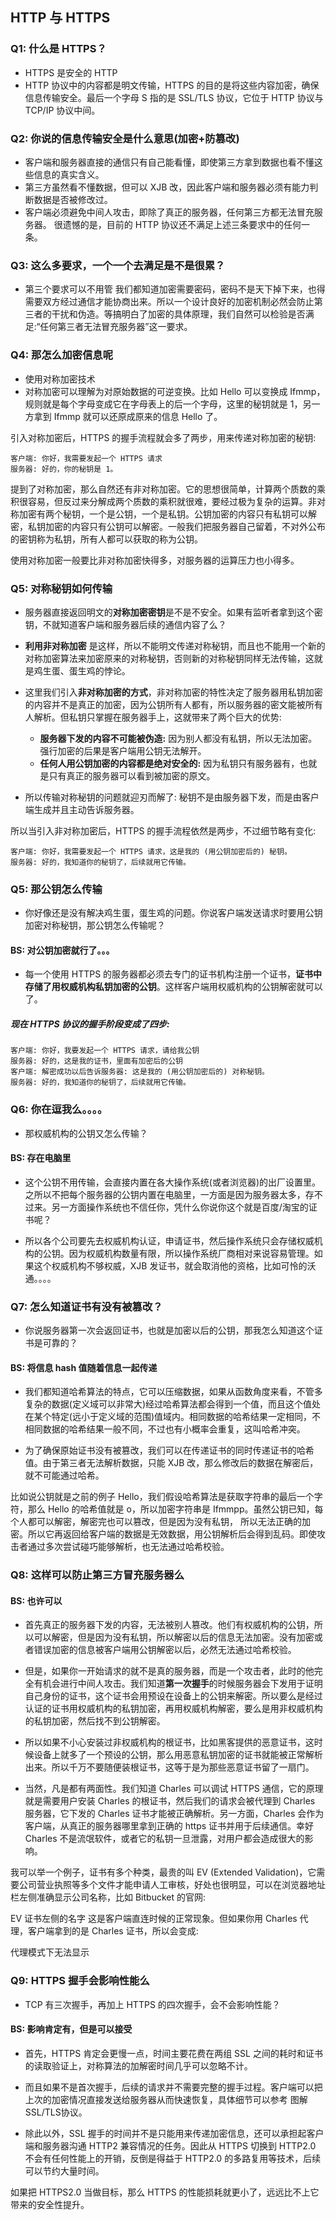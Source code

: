 ## HTTP 与 HTTPS

### Q1: 什么是 HTTPS？

- HTTPS 是安全的 HTTP
- HTTP 协议中的内容都是明文传输，HTTPS 的目的是将这些内容加密，确保信息传输安全。最后一个字母 S 指的是 SSL/TLS 协议，它位于 HTTP 协议与 TCP/IP 协议中间。

### Q2: 你说的信息传输安全是什么意思(加密+防篡改)

- 客户端和服务器直接的通信只有自己能看懂，即使第三方拿到数据也看不懂这些信息的真实含义。
- 第三方虽然看不懂数据，但可以 XJB 改，因此客户端和服务器必须有能力判断数据是否被修改过。
- 客户端必须避免中间人攻击，即除了真正的服务器，任何第三方都无法冒充服务器。
  很遗憾的是，目前的 HTTP 协议还不满足上述三条要求中的任何一条。

### Q3: 这么多要求，一个一个去满足是不是很累？
- 第三个要求可以不用管
  我们都知道加密需要密码，密码不是天下掉下来，也得需要双方经过通信才能协商出来。所以一个设计良好的加密机制必然会防止第三者的干扰和伪造。等搞明白了加密的具体原理，我们自然可以检验是否满足:“任何第三者无法冒充服务器”这一要求。

### Q4: 那怎么加密信息呢

- 使用对称加密技术
- 对称加密可以理解为对原始数据的可逆变换。比如 Hello 可以变换成 Ifmmp，规则就是每个字母变成它在字母表上的后一个字母，这里的秘钥就是 1，另一方拿到 Ifmmp 就可以还原成原来的信息 Hello 了。

引入对称加密后，HTTPS 的握手流程就会多了两步，用来传递对称加密的秘钥:

````text
客户端: 你好，我需要发起一个 HTTPS 请求
服务器: 好的，你的秘钥是 1。

````
提到了对称加密，那么自然还有非对称加密。它的思想很简单，计算两个质数的乘积很容易，但反过来分解成两个质数的乘积就很难，要经过极为复杂的运算。非对称加密有两个秘钥，一个是公钥，一个是私钥。公钥加密的内容只有私钥可以解密，私钥加密的内容只有公钥可以解密。一般我们把服务器自己留着，不对外公布的密钥称为私钥，所有人都可以获取的称为公钥。

使用对称加密一般要比非对称加密快得多，对服务器的运算压力也小得多。

### Q5: 对称秘钥如何传输

- 服务器直接返回明文的**对称加密密钥**是不是不安全。如果有监听者拿到这个密钥，不就知道客户端和服务器后续的通信内容了么？

- **利用非对称加密** 是这样，所以不能明文传递对称秘钥，而且也不能用一个新的对称加密算法来加密原来的对称秘钥，否则新的对称秘钥同样无法传输，这就是鸡生蛋、蛋生鸡的悖论。

- 这里我们引入**非对称加密的方式**，非对称加密的特性决定了服务器用私钥加密的内容并不是真正的加密，因为公钥所有人都有，所以服务器的密文能被所有人解析。但私钥只掌握在服务器手上，这就带来了两个巨大的优势:

    - **服务器下发的内容不可能被伪造:** 因为别人都没有私钥，所以无法加密。强行加密的后果是客户端用公钥无法解开。
    - **任何人用公钥加密的内容都是绝对安全的:** 因为私钥只有服务器有，也就是只有真正的服务器可以看到被加密的原文。

- 所以传输对称秘钥的问题就迎刃而解了: 秘钥不是由服务器下发，而是由客户端生成并且主动告诉服务器。

所以当引入非对称加密后，HTTPS 的握手流程依然是两步，不过细节略有变化:

````text
客户端: 你好，我需要发起一个 HTTPS 请求，这是我的 (用公钥加密后的) 秘钥。
服务器: 好的，我知道你的秘钥了，后续就用它传输。

````
### Q5: 那公钥怎么传输

- 你好像还是没有解决鸡生蛋，蛋生鸡的问题。你说客户端发送请求时要用公钥加密对称秘钥，那公钥怎么传输呢？

#### BS: 对公钥加密就行了。。。

- 每一个使用 HTTPS 的服务器都必须去专门的证书机构注册一个证书，**证书中存储了用权威机构私钥加密的公钥**。这样客户端用权威机构的公钥解密就可以了。

##### 现在 HTTPS 协议的握手阶段变成了四步:

````text
客户端: 你好，我要发起一个 HTTPS 请求，请给我公钥
服务器: 好的，这是我的证书，里面有加密后的公钥
客户端: 解密成功以后告诉服务器: 这是我的 (用公钥加密后的) 对称秘钥。
服务器: 好的，我知道你的秘钥了，后续就用它传输。

````
### Q6: 你在逗我么。。。。

- 那权威机构的公钥又怎么传输？

#### BS: 存在电脑里

- 这个公钥不用传输，会直接内置在各大操作系统(或者浏览器)的出厂设置里。之所以不把每个服务器的公钥内置在电脑里，一方面是因为服务器太多，存不过来。另一方面操作系统也不信任你，凭什么你说你这个就是百度/淘宝的证书呢？

- 所以各个公司要先去权威机构认证，申请证书，然后操作系统只会存储权威机构的公钥。因为权威机构数量有限，所以操作系统厂商相对来说容易管理。如果这个权威机构不够权威，XJB 发证书，就会取消他的资格，比如可怜的沃通。。。。

### Q7: 怎么知道证书有没有被篡改？

- 你说服务器第一次会返回证书，也就是加密以后的公钥，那我怎么知道这个证书是可靠的？

#### BS: 将信息 hash 值随着信息一起传递

- 我们都知道哈希算法的特点，它可以压缩数据，如果从函数角度来看，不管多复杂的数据(定义域可以非常大)经过哈希算法都会得到一个值，而且这个值处在某个特定(远小于定义域的范围)值域内。相同数据的哈希结果一定相同，不相同数据的哈希结果一般不同，不过也有小概率会重复，这叫哈希冲突。

- 为了确保原始证书没有被篡改，我们可以在传递证书的同时传递证书的哈希值。由于第三者无法解析数据，只能 XJB 改，那么修改后的数据在解密后，就不可能通过哈希。

比如说公钥就是之前的例子 Hello，我们假设哈希算法是获取字符串的最后一个字符，那么 Hello 的哈希值就是 o，所以加密字符串是 Ifmmpp。虽然公钥已知，每个人都可以解密，解密完也可以篡改，但是因为没有私钥， 所以无法正确的加密。所以它再返回给客户端的数据是无效数据，用公钥解析后会得到乱码。即使攻击者通过多次尝试碰巧能够解析，也无法通过哈希校验。

### Q8: 这样可以防止第三方冒充服务器么
#### BS: 也许可以

- 首先真正的服务器下发的内容，无法被别人篡改。他们有权威机构的公钥，所以可以解密，但是因为没有私钥，所以解密以后的信息无法加密。没有加密或者错误加密的信息被客户端用公钥解密以后，必然无法通过哈希校验。

- 但是，如果你一开始请求的就不是真的服务器，而是一个攻击者，此时的他完全有机会进行中间人攻击。我们知道**第一次握手**的时候服务器会下发用于证明自己身份的证书，这个证书会用预设在设备上的公钥来解密。所以要么是经过认证的证书用权威机构的私钥加密，再用权威机构解密，要么是用非权威机构的私钥加密，然后找不到公钥解密。

- 所以如果不小心安装过非权威机构的根证书，比如黑客提供的恶意证书，这时候设备上就多了一个预设的公钥，那么用恶意私钥加密的证书就能被正常解析出来。所以千万不要随便装根证书，这等于是为那些恶意证书留了一扇门。

- 当然，凡是都有两面性。我们知道 Charles 可以调试 HTTPS 通信，它的原理就是需要用户安装 Charles 的根证书，然后我们的请求会被代理到 Charles 服务器，它下发的 Charles 证书才能被正确解析。另一方面，Charles 会作为客户端，从真正的服务器哪里拿到正确的 https 证书并用于后续通信。幸好 Charles 不是流氓软件，或者它的私钥一旦泄露，对用户都会造成很大的影响。

我可以举一个例子，证书有多个种类，最贵的叫 EV (Extended Validation)，它需要公司营业执照等多个文件才能申请人工审核，好处也很明显，可以在浏览器地址栏左侧准确显示公司名称，比如 Bitbucket 的官网:

EV 证书左侧的名字
这是客户端直连时候的正常现象。但如果你用 Charles 代理，客户端拿到的是 Charles 证书，所以会变成:

代理模式下无法显示
### Q9: HTTPS 握手会影响性能么

- TCP 有三次握手，再加上 HTTPS 的四次握手，会不会影响性能？

#### BS: 影响肯定有，但是可以接受

- 首先，HTTPS 肯定会更慢一点，时间主要花费在两组 SSL 之间的耗时和证书的读取验证上，对称算法的加解密时间几乎可以忽略不计。

- 而且如果不是首次握手，后续的请求并不需要完整的握手过程。客户端可以把上次的加密情况直接发送给服务器从而快速恢复，具体细节可以参考 图解SSL/TLS协议。

- 除此以外，SSL 握手的时间并不是只能用来传递加密信息，还可以承担起客户端和服务器沟通 HTTP2 兼容情况的任务。因此从 HTTPS 切换到 HTTP2.0 不会有任何性能上的开销，反倒是得益于 HTTP2.0 的多路复用等技术，后续可以节约大量时间。

如果把 HTTPS2.0 当做目标，那么 HTTPS 的性能损耗就更小了，远远比不上它带来的安全性提升。


